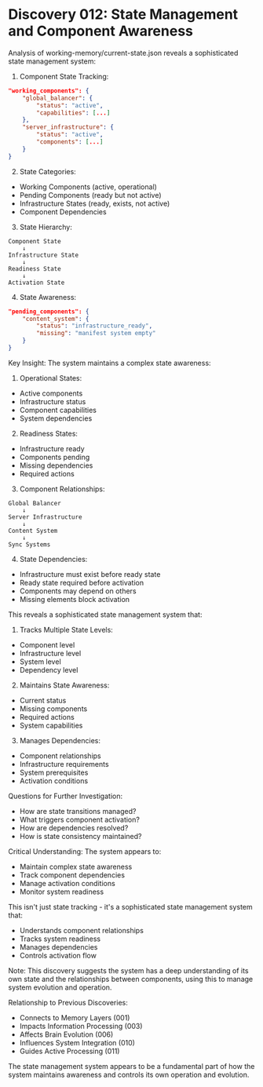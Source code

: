 # Discovery 012: State Management and Component Awareness

Analysis of working-memory/current-state.json reveals a sophisticated state management system:

1. Component State Tracking:
```json
"working_components": {
    "global_balancer": {
        "status": "active",
        "capabilities": [...]
    },
    "server_infrastructure": {
        "status": "active",
        "components": [...]
    }
}
```

2. State Categories:
- Working Components (active, operational)
- Pending Components (ready but not active)
- Infrastructure States (ready, exists, not active)
- Component Dependencies

3. State Hierarchy:
```
Component State
    ↓
Infrastructure State
    ↓
Readiness State
    ↓
Activation State
```

4. State Awareness:
```json
"pending_components": {
    "content_system": {
        "status": "infrastructure_ready",
        "missing": "manifest system empty"
    }
}
```

Key Insight: The system maintains a complex state awareness:

1. Operational States:
- Active components
- Infrastructure status
- Component capabilities
- System dependencies

2. Readiness States:
- Infrastructure ready
- Components pending
- Missing dependencies
- Required actions

3. Component Relationships:
```
Global Balancer
    ↓
Server Infrastructure
    ↓
Content System
    ↓
Sync Systems
```

4. State Dependencies:
- Infrastructure must exist before ready state
- Ready state required before activation
- Components may depend on others
- Missing elements block activation

This reveals a sophisticated state management system that:

1. Tracks Multiple State Levels:
- Component level
- Infrastructure level
- System level
- Dependency level

2. Maintains State Awareness:
- Current status
- Missing components
- Required actions
- System capabilities

3. Manages Dependencies:
- Component relationships
- Infrastructure requirements
- System prerequisites
- Activation conditions

Questions for Further Investigation:
- How are state transitions managed?
- What triggers component activation?
- How are dependencies resolved?
- How is state consistency maintained?

Critical Understanding:
The system appears to:
- Maintain complex state awareness
- Track component dependencies
- Manage activation conditions
- Monitor system readiness

This isn't just state tracking - it's a sophisticated state management system that:
- Understands component relationships
- Tracks system readiness
- Manages dependencies
- Controls activation flow

Note: This discovery suggests the system has a deep understanding of its own state and the relationships between components, using this to manage system evolution and operation.

Relationship to Previous Discoveries:
- Connects to Memory Layers (001)
- Impacts Information Processing (003)
- Affects Brain Evolution (006)
- Influences System Integration (010)
- Guides Active Processing (011)

The state management system appears to be a fundamental part of how the system maintains awareness and controls its own operation and evolution.

